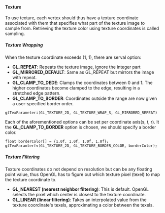 #### Texture

To use texture, each vertex should thus have a texture coordinate associated with them that specifies what part of the texture image to sample from. Retrieving the texture color using texture coordinates is called sampling.

##### Texture Wrapping

When the texture coordinate exceeds (1, 1), there are serval option:

+ **GL_REPEAT**: Repeats the texture image, ignore the integer part
+ **GL_MIRRORED_DEFAULT**: Same as GL_REPEAT but mirrors the image with repeat.
+ **GL_CLAMP_TO_DEDE**: Clamps the coordinates between 0 and 1. The higher coordinates become clamped to the edge, resulting in a stretched edge pattern.
+ **GL_CLAMP_TO_BORDER**: Coordinates outside the range are now  given a user-specified border order.

```
glTexParameteri(GL_TEXTURE_2D, GL_TEXTURE_WRAP_S, GL_MIRRORED_REPEAT)
```

Each of the aforementioned options can be set per coordinate axis(s, t, r). It the **GL_CLAMP_TO_BORDER** option is chosen, we should specify a border color.

```
float borderColor[] = {1.0f, 1.0f, 1.0f, 1.0f};
glTexParamterfv(GL_TEXTURE_2D, GL_TEXTURE_BORDER_COLOR, borderColor);
```

##### Texture Filtering

Texture coordinates do not depend on resolution but can be any floating point value, thus OpenGL has to figure out which texture pixel (texel) to map the texture coordinate to. 

+ **GL_NEAREST (nearest neighbor filtering)**: This is default. OpenGL selects the pixel which center is closest to the texture coordinate.
+ **GL_LINEAR (linear filtering)**: Takes an interpolated value from the texture coordinate's texels, approximating a color between the texels.